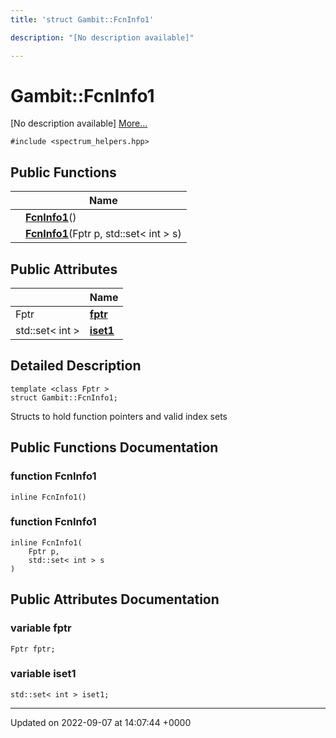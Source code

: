 ```yaml
---
title: 'struct Gambit::FcnInfo1'

description: "[No description available]"

---
```


# Gambit::FcnInfo1



[No description available] [More...](#detailed-description)


`#include <spectrum_helpers.hpp>`

## Public Functions

|                | Name           |
| -------------- | -------------- |
| | **[FcnInfo1](/documentation/code/classes/structgambit_1_1fcninfo1/#function-fcninfo1)**() |
| | **[FcnInfo1](/documentation/code/classes/structgambit_1_1fcninfo1/#function-fcninfo1)**(Fptr p, std::set< int > s) |

## Public Attributes

|                | Name           |
| -------------- | -------------- |
| Fptr | **[fptr](/documentation/code/classes/structgambit_1_1fcninfo1/#variable-fptr)**  |
| std::set< int > | **[iset1](/documentation/code/classes/structgambit_1_1fcninfo1/#variable-iset1)**  |

## Detailed Description

```
template <class Fptr >
struct Gambit::FcnInfo1;
```


Structs to hold function pointers and valid index sets 

## Public Functions Documentation

### function FcnInfo1

```
inline FcnInfo1()
```


### function FcnInfo1

```
inline FcnInfo1(
    Fptr p,
    std::set< int > s
)
```


## Public Attributes Documentation

### variable fptr

```
Fptr fptr;
```


### variable iset1

```
std::set< int > iset1;
```


-------------------------------

Updated on 2022-09-07 at 14:07:44 +0000